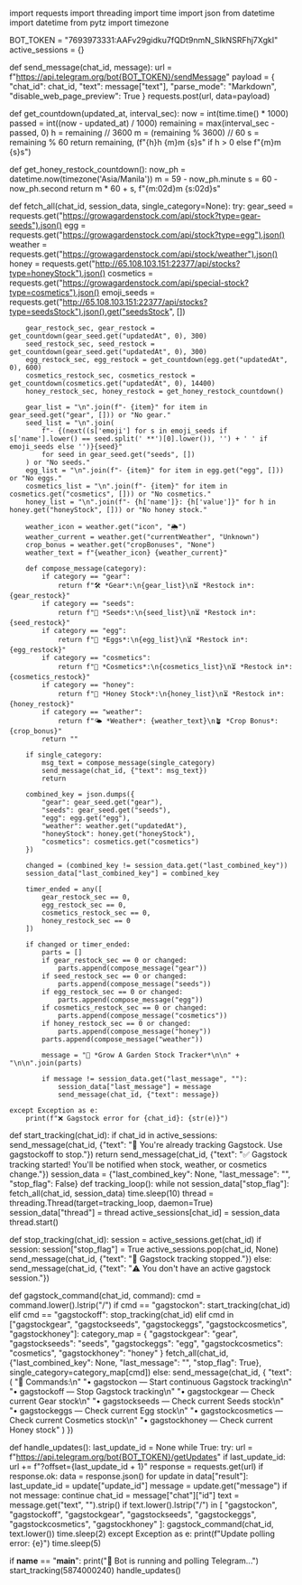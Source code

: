 import requests
import threading
import time
import json
from datetime import datetime
from pytz import timezone

BOT_TOKEN = "7693973331:AAFv29gidku7fQDt9nmN_SIkNSRFhj7XgkI"
active_sessions = {}

def send_message(chat_id, message):
    url = f"https://api.telegram.org/bot{BOT_TOKEN}/sendMessage"
    payload = {
        "chat_id": chat_id,
        "text": message["text"],
        "parse_mode": "Markdown",
        "disable_web_page_preview": True
    }
    requests.post(url, data=payload)

def get_countdown(updated_at, interval_sec):
    now = int(time.time() * 1000)
    passed = int((now - updated_at) / 1000)
    remaining = max(interval_sec - passed, 0)
    h = remaining // 3600
    m = (remaining % 3600) // 60
    s = remaining % 60
    return remaining, (f"{h}h {m}m {s}s" if h > 0 else f"{m}m {s}s")

def get_honey_restock_countdown():
    now_ph = datetime.now(timezone('Asia/Manila'))
    m = 59 - now_ph.minute
    s = 60 - now_ph.second
    return m * 60 + s, f"{m:02d}m {s:02d}s"

def fetch_all(chat_id, session_data, single_category=None):
    try:
        gear_seed = requests.get("https://growagardenstock.com/api/stock?type=gear-seeds").json()
        egg = requests.get("https://growagardenstock.com/api/stock?type=egg").json()
        weather = requests.get("https://growagardenstock.com/api/stock/weather").json()
        honey = requests.get("http://65.108.103.151:22377/api/stocks?type=honeyStock").json()
        cosmetics = requests.get("https://growagardenstock.com/api/special-stock?type=cosmetics").json()
        emoji_seeds = requests.get("http://65.108.103.151:22377/api/stocks?type=seedsStock").json().get("seedsStock", [])

        gear_restock_sec, gear_restock = get_countdown(gear_seed.get("updatedAt", 0), 300)
        seed_restock_sec, seed_restock = get_countdown(gear_seed.get("updatedAt", 0), 300)
        egg_restock_sec, egg_restock = get_countdown(egg.get("updatedAt", 0), 600)
        cosmetics_restock_sec, cosmetics_restock = get_countdown(cosmetics.get("updatedAt", 0), 14400)
        honey_restock_sec, honey_restock = get_honey_restock_countdown()

        gear_list = "\n".join(f"- {item}" for item in gear_seed.get("gear", [])) or "No gear."
        seed_list = "\n".join(
            f"- {(next((s['emoji'] for s in emoji_seeds if s['name'].lower() == seed.split(' **')[0].lower()), '') + ' ' if emoji_seeds else '')}{seed}"
            for seed in gear_seed.get("seeds", [])
        ) or "No seeds."
        egg_list = "\n".join(f"- {item}" for item in egg.get("egg", [])) or "No eggs."
        cosmetics_list = "\n".join(f"- {item}" for item in cosmetics.get("cosmetics", [])) or "No cosmetics."
        honey_list = "\n".join(f"- {h['name']}: {h['value']}" for h in honey.get("honeyStock", [])) or "No honey stock."

        weather_icon = weather.get("icon", "🌦️")
        weather_current = weather.get("currentWeather", "Unknown")
        crop_bonus = weather.get("cropBonuses", "None")
        weather_text = f"{weather_icon} {weather_current}"

        def compose_message(category):
            if category == "gear":
                return f"🛠️ *Gear*:\n{gear_list}\n⏳ *Restock in*: {gear_restock}"
            if category == "seeds":
                return f"🌱 *Seeds*:\n{seed_list}\n⏳ *Restock in*: {seed_restock}"
            if category == "egg":
                return f"🥚 *Eggs*:\n{egg_list}\n⏳ *Restock in*: {egg_restock}"
            if category == "cosmetics":
                return f"🎨 *Cosmetics*:\n{cosmetics_list}\n⏳ *Restock in*: {cosmetics_restock}"
            if category == "honey":
                return f"🍯 *Honey Stock*:\n{honey_list}\n⏳ *Restock in*: {honey_restock}"
            if category == "weather":
                return f"🌤️ *Weather*: {weather_text}\n🪴 *Crop Bonus*: {crop_bonus}"
            return ""

        if single_category:
            msg_text = compose_message(single_category)
            send_message(chat_id, {"text": msg_text})
            return

        combined_key = json.dumps({
            "gear": gear_seed.get("gear"),
            "seeds": gear_seed.get("seeds"),
            "egg": egg.get("egg"),
            "weather": weather.get("updatedAt"),
            "honeyStock": honey.get("honeyStock"),
            "cosmetics": cosmetics.get("cosmetics")
        })

        changed = (combined_key != session_data.get("last_combined_key"))
        session_data["last_combined_key"] = combined_key

        timer_ended = any([
            gear_restock_sec == 0,
            egg_restock_sec == 0,
            cosmetics_restock_sec == 0,
            honey_restock_sec == 0
        ])

        if changed or timer_ended:
            parts = []
            if gear_restock_sec == 0 or changed:
                parts.append(compose_message("gear"))
            if seed_restock_sec == 0 or changed:
                parts.append(compose_message("seeds"))
            if egg_restock_sec == 0 or changed:
                parts.append(compose_message("egg"))
            if cosmetics_restock_sec == 0 or changed:
                parts.append(compose_message("cosmetics"))
            if honey_restock_sec == 0 or changed:
                parts.append(compose_message("honey"))
            parts.append(compose_message("weather"))

            message = "🌾 *Grow A Garden Stock Tracker*\n\n" + "\n\n".join(parts)

            if message != session_data.get("last_message", ""):
                session_data["last_message"] = message
                send_message(chat_id, {"text": message})

    except Exception as e:
        print(f"❌ Gagstock error for {chat_id}: {str(e)}")

def start_tracking(chat_id):
    if chat_id in active_sessions:
        send_message(chat_id, {"text": "📡 You're already tracking Gagstock. Use gagstockoff to stop."})
        return
    send_message(chat_id, {"text": "✅ Gagstock tracking started! You'll be notified when stock, weather, or cosmetics change."})
    session_data = {"last_combined_key": None, "last_message": "", "stop_flag": False}
    def tracking_loop():
        while not session_data["stop_flag"]:
            fetch_all(chat_id, session_data)
            time.sleep(10)
    thread = threading.Thread(target=tracking_loop, daemon=True)
    session_data["thread"] = thread
    active_sessions[chat_id] = session_data
    thread.start()

def stop_tracking(chat_id):
    session = active_sessions.get(chat_id)
    if session:
        session["stop_flag"] = True
        active_sessions.pop(chat_id, None)
        send_message(chat_id, {"text": "🛑 Gagstock tracking stopped."})
    else:
        send_message(chat_id, {"text": "⚠️ You don't have an active gagstock session."})

def gagstock_command(chat_id, command):
    cmd = command.lower().lstrip("/")
    if cmd == "gagstockon":
        start_tracking(chat_id)
    elif cmd == "gagstockoff":
        stop_tracking(chat_id)
    elif cmd in ["gagstockgear", "gagstockseeds", "gagstockeggs", "gagstockcosmetics", "gagstockhoney"]:
        category_map = {
            "gagstockgear": "gear",
            "gagstockseeds": "seeds",
            "gagstockeggs": "egg",
            "gagstockcosmetics": "cosmetics",
            "gagstockhoney": "honey"
        }
        fetch_all(chat_id, {"last_combined_key": None, "last_message": "", "stop_flag": True}, single_category=category_map[cmd])
    else:
        send_message(chat_id, {
            "text": (
                "📌 Commands:\n"
                "• gagstockon — Start continuous Gagstock tracking\n"
                "• gagstockoff — Stop Gagstock tracking\n"
                "• gagstockgear — Check current Gear stock\n"
                "• gagstockseeds — Check current Seeds stock\n"
                "• gagstockeggs — Check current Egg stock\n"
                "• gagstockcosmetics — Check current Cosmetics stock\n"
                "• gagstockhoney — Check current Honey stock"
            )
        })

def handle_updates():
    last_update_id = None
    while True:
        try:
            url = f"https://api.telegram.org/bot{BOT_TOKEN}/getUpdates"
            if last_update_id:
                url += f"?offset={last_update_id + 1}"
            response = requests.get(url)
            if response.ok:
                data = response.json()
                for update in data["result"]:
                    last_update_id = update["update_id"]
                    message = update.get("message")
                    if not message:
                        continue
                    chat_id = message["chat"]["id"]
                    text = message.get("text", "").strip()
                    if text.lower().lstrip("/") in [
                        "gagstockon", "gagstockoff", "gagstockgear",
                        "gagstockseeds", "gagstockeggs", "gagstockcosmetics", "gagstockhoney"
                    ]:
                        gagstock_command(chat_id, text.lower())
            time.sleep(2)
        except Exception as e:
            print(f"Update polling error: {e}")
            time.sleep(5)

if __name__ == "__main__":
    print("🤖 Bot is running and polling Telegram...")
    start_tracking(5874000240)
    handle_updates()
    
